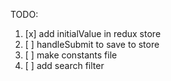 TODO:

1. [x] add initialValue in redux store
2. [ ] handleSubmit to save to store
3. [ ] make constants file
4. [ ] add search filter